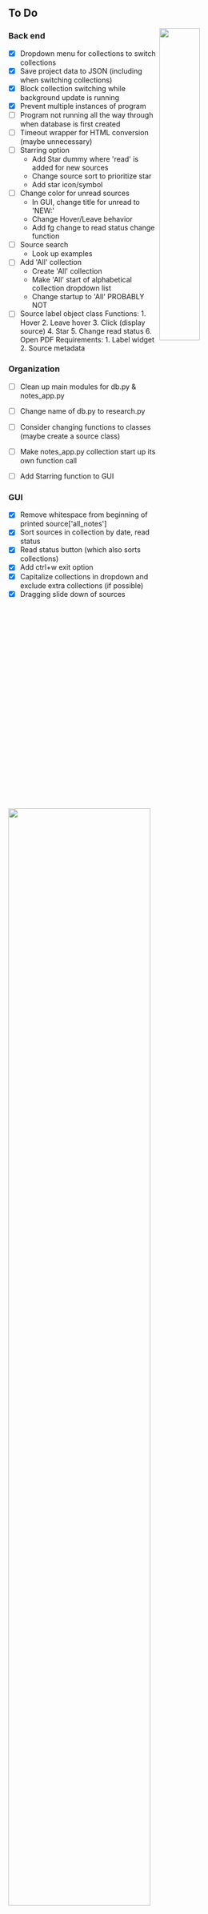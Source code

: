 ## To Do
<img align="right" width="40%" height="40%" src="https://the-public-domain-review.imgix.net/collections/ernst-haeckels-jellyfish/42421213172_83205edde2_b.jpg?fit=max&w=2400">

### Back end
- [x] Dropdown menu for collections to switch collections
- [x] Save project data to JSON (including when switching collections)
- [x] Block collection switching while background update is running
- [x] Prevent multiple instances of program
- [ ] Program not running all the way through when database is first created
- [ ] Timeout wrapper for HTML conversion (maybe unnecessary)
- [ ] Starring option
	- Add Star dummy where 'read' is added for new sources
	- Change source sort to prioritize star
	- Add star icon/symbol
- [ ] Change color for unread sources
	- In GUI, change title for unread to 'NEW:'
	- Change Hover/Leave behavior
	- Add fg change to read status change function
- [ ] Source search
	- Look up examples
- [ ] Add 'All' collection
	- Create 'All' collection
	- Make 'All' start of alphabetical collection dropdown list
	- Change startup to 'All' PROBABLY NOT
- [ ] Source label object class
	Functions:
		1. Hover
		2. Leave hover
		3. Click (display source)
		4. Star
		5. Change read status
		6. Open PDF
	Requirements:
		1. Label widget
		2. Source metadata

### Organization
- [ ] Clean up main modules for db.py & notes_app.py
- [ ] Change name of db.py to research.py
- [ ] Consider changing functions to classes (maybe create a source class) 
- [ ] Make notes_app.py collection start up its own function call
- [ ] Add Starring function to GUI


### GUI
- [x] Remove whitespace from beginning of printed source['all_notes']
- [x] Sort sources in collection by date, read status
- [X] Read status button (which also sorts collections)
- [x] Add ctrl+w exit option
- [x] Capitalize collections in dropdown and exclude extra collections (if possible)
- [x] Dragging slide down of sources
<img align="center" width="75%" height="75%" src="https://the-public-domain-review.imgix.net/essays/o-uommibatto-how-the-pre-raphaelites-became-obsessed-with-the-wombat/46679785221_d4e9613991_c.jpg?fit=max&w=1200&h=850">


## Complete
 - #### Create single database
	- [x] 1. Create source list from Zotero
	- [x] 2. Check source list against app dictionary for new sources
		- [x] 1. Check key against key
		- [x] 2. Add new sources if needed
		- [x] 3. See if Zotero source key is in notes dict
			- if no: 
				add meta-data
			- if yes:
				replace notes dict collections with Zotero collections (in case they've changed)
		- [x] 4. Delete sources that have been removed
	- [x] 3. Get list of sources from queried collection
		- [x] 1. Convert files for new sources
		- [x] 2. Check for highlights for all sources
	- [x] 4. Open GUI with queried collection
		What does GUI need?
		1. Data for sources in selected collection
		2. List of collections
			a) Can be appended to end of JSON with room for all notes? Need to figure out where to save general notes
			b) When collection is changed, needs access to other collection data
				When colleciton is changed, make sure it's updated in db.py
		So give it the whole dataset and the selected collection name
		GUI creates dropdown of collection names
		When user switches, wait for signal or something
		Potential issue - saving data/exiting GUI while other sources are still being updated
		- [x] 1. For all other sources (in background):
		- [x] 2. Update highlights
		- [x] 3. Convert files (for new)
 	- [x] Sources not showing parent collection (ex. 'reading' but not 'interest')




